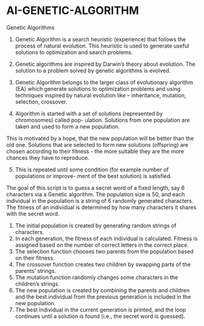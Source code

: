 # AI-GENETIC-ALGORITHM
Genetic Algorithms
1. Genetic Algorithm is a search heuristic (experience) that follows the process of natural
evolution. This heuristic is used to generate useful solutions to optimization and search
problems.
2. Genetic algorithms are inspired by Darwin’s theory about evolution. The solution to a
problem solved by genetic algorithms is evolved.
3. Genetic Algorithm belongs to the larger class of evolutionary algorithm (EA) which
generate solutions to optimization problems and using techniques inspired by natural
evolution like – inheritance, mutation, selection, crossover.

4. Algorithm is started with a set of solutions (represented by chromosomes) called pop-
ulation. Solutions from one population are taken and used to form a new population.

This is motivated by a hope, that the new population will be better than the old one.
Solutions that are selected to form new solutions (offspring) are chosen according to
their fitness - the more suitable they are the more chances they have to reproduce.

5. This is repeated until some condition (for example number of populations or improve-
ment of the best solution) is satisfied.

The goal of this script is to guess a secret word of a fixed length, say 6 characters via a Genetic
algorithm. The population size is 50, and each individual in the population is a string of
6 randomly generated characters. The fitness of an individual is determined by how many
characters it shares with the secret word.
1. The initial population is created by generating random strings of characters.
2. In each generation, the fitness of each individual is calculated. Fitness is assigned based
on the number of correct letters in the correct place.
3. The selection function chooses two parents from the population based on their fitness.
4. The crossover function creates two children by swapping parts of the parents’ strings.
5. The mutation function randomly changes some characters in the children’s strings.
6. The new population is created by combining the parents and children and the best
individual from the previous generation is included in the new population.
7. The best individual in the current generation is printed, and the loop continues until a
solution is found (i.e., the secret word is guessed).
